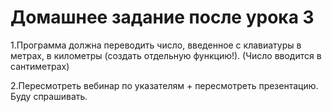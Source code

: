 # Домашнее задание после урока 3

1.Программа должна переводить число, введенное с клавиатуры в метрах, в километры (создать отдельную функцию!). (Число вводится в сантиметрах)

2.Пересмотреть вебинар по указателям + пересмотреть презентацию. Буду спрашивать.

